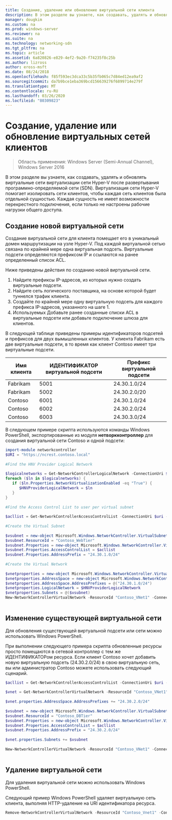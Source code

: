 ```yaml
---
title: Создание, удаление или обновление виртуальной сети клиента
description: В этом разделе вы узнаете, как создавать, удалять и обновлять виртуальные сети виртуализации сети Hyper-V после развертывания программно-определяемой сети (SDN). Виртуализация сети Hyper-V помогает изолировать сети клиентов, чтобы каждая сеть клиентов была отдельной сущностью. Каждая сущность не имеет возможности перекрестного подключения, если только не настроены рабочие нагрузки общего доступа.
manager: dougkim
ms.custom: na
ms.prod: windows-server
ms.reviewer: na
ms.suite: na
ms.technology: networking-sdn
ms.tgt_pltfrm: na
ms.topic: article
ms.assetid: 6a820826-e829-4ef2-9a20-f74235f8c25b
ms.author: lizross
author: eross-msft
ms.date: 08/24/2018
ms.openlocfilehash: f85f593ec3dca33c5b35fb065c7d84ed12ea9af2
ms.sourcegitcommit: da7b9bce1eba369bcd156639276f6899714e279f
ms.translationtype: MT
ms.contentlocale: ru-RU
ms.lasthandoff: 03/26/2020
ms.locfileid: "80309823"
---
```

# <a name="create-delete-or-update-tenant-virtual-networks"></a>Создание, удаление или обновление виртуальных сетей клиентов

>Область применения: Windows Server (Semi-Annual Channel), Windows Server 2016

В этом разделе вы узнаете, как создавать, удалять и обновлять виртуальные сети виртуализации сети Hyper-V после развертывания программно-определяемой сети (SDN). Виртуализация сети Hyper-V помогает изолировать сети клиентов, чтобы каждая сеть клиентов была отдельной сущностью. Каждая сущность не имеет возможности перекрестного подключения, если только не настроены рабочие нагрузки общего доступа.   
  
## <a name="create-a-new-virtual-network"></a>Создание новой виртуальной сети  
Создание виртуальной сети для клиента помещает его в уникальный домен маршрутизации на узле Hyper-V. Под каждой виртуальной сетью связана по крайней мере одна виртуальная подсеть. Виртуальные подсети определяются префиксом IP и ссылаются на ранее определенный список ACL.  

Ниже приведены действия по созданию новой виртуальной сети.

1. Найдите префиксы IP-адресов, из которых нужно создать виртуальные подсети.   
2. Найдите сеть логического поставщика, на основе которой будет туннелся трафик клиента.   
3. Создайте по крайней мере одну виртуальную подсеть для каждого префикса IP-адресов, указанного на шаге 1. 
4. Используемых Добавьте ранее созданные списки ACL в виртуальные подсети или добавьте подключение шлюза для клиентов. 

В следующей таблице приведены примеры идентификаторов подсетей и префиксов для двух вымышленных клиентов. У клиента Fabrikam есть две виртуальные подсети, в то время как клиент Contoso имеет три виртуальные подсети.  
 
  
Имя клиента  |ИДЕНТИФИКАТОР виртуальной подсети  |Префикс виртуальной подсети    
---------|---------|---------  
Fabrikam    |5001         |24.30.1.0/24           
Fabrikam     |5002         | 24.30.2.0/20          
Contoso    |6001         |  24.30.1.0/24         
Contoso    | 6002        |  24.30.2.0/24         
Contoso     | 6003        | 24.30.3.0/24          
  
В следующем примере скрипта используются команды Windows PowerShell, экспортированные из модуля **нетворкконтроллер** для создания виртуальной сети Contoso и одной подсети:   
  
```Powershell  
import-module networkcontroller  
$URI = "https://ncrest.contoso.local"  
  
#Find the HNV Provider Logical Network  
  
$logicalnetworks = Get-NetworkControllerLogicalNetwork -ConnectionUri $uri  
foreach ($ln in $logicalnetworks) {  
   if ($ln.Properties.NetworkVirtualizationEnabled -eq "True") {  
      $HNVProviderLogicalNetwork = $ln  
   }  
}   
  
#Find the Access Control List to user per virtual subnet  
  
$acllist = Get-NetworkControllerAccessControlList -ConnectionUri $uri -ResourceId "AllowAll"  
  
#Create the Virtual Subnet  
  
$vsubnet = new-object Microsoft.Windows.NetworkController.VirtualSubnet  
$vsubnet.ResourceId = "Contoso_WebTier"  
$vsubnet.Properties = new-object Microsoft.Windows.NetworkController.VirtualSubnetProperties  
$vsubnet.Properties.AccessControlList = $acllist  
$vsubnet.Properties.AddressPrefix = "24.30.1.0/24"  
  
#Create the Virtual Network  
  
$vnetproperties = new-object Microsoft.Windows.NetworkController.VirtualNetworkProperties  
$vnetproperties.AddressSpace = new-object Microsoft.Windows.NetworkController.AddressSpace  
$vnetproperties.AddressSpace.AddressPrefixes = @("24.30.1.0/24")  
$vnetproperties.LogicalNetwork = $HNVProviderLogicalNetwork  
$vnetproperties.Subnets = @($vsubnet)  
New-NetworkControllerVirtualNetwork -ResourceId "Contoso_VNet1" -ConnectionUri $uri -Properties $vnetproperties  
  
```  
  
## <a name="modify-an-existing-virtual-network"></a>Изменение существующей виртуальной сети  
Для обновления существующей виртуальной подсети или сети можно использовать Windows PowerShell.   
  
При выполнении следующего примера скрипта обновленные ресурсы просто помещаются в сетевой контроллер с тем же ИДЕНТИФИКАТОРом ресурса. Если клиент Contoso хочет добавить новую виртуальную подсеть (24.30.2.0/24) в свою виртуальную сеть, вы или администратор Contoso можете использовать следующий сценарий.  
  
```PowerShell  
$acllist = Get-NetworkControllerAccessControlList -ConnectionUri $uri -ResourceId "AllowAll"  
  
$vnet = Get-NetworkControllerVirtualNetwork -ResourceId "Contoso_VNet1" -ConnectionUri $uri  
  
$vnet.properties.AddressSpace.AddressPrefixes += "24.30.2.0/24"  
  
$vsubnet = new-object Microsoft.Windows.NetworkController.VirtualSubnet  
$vsubnet.ResourceId = "Contoso_DBTier"  
$vsubnet.Properties = new-object Microsoft.Windows.NetworkController.VirtualSubnetProperties  
$vsubnet.Properties.AccessControlList = $acllist  
$vsubnet.Properties.AddressPrefix = "24.30.2.0/24"  
  
$vnet.properties.Subnets += $vsubnet  
  
New-NetworkControllerVirtualNetwork -ResourceId "Contoso_VNet1" -ConnectionUri $uri -properties $vnet.properties  
  
```  
  
## <a name="delete-a-virtual-network"></a>Удаление виртуальной сети  
  
Для удаления виртуальной сети можно использовать Windows PowerShell.  
  
Следующий пример Windows PowerShell удаляет виртуальную сеть клиента, выполняя HTTP-удаление на URI идентификатора ресурса.  

```PowerShell  
Remove-NetworkControllerVirtualNetwork -ResourceId "Contoso_Vnet1" -ConnectionUri $uri  
```

